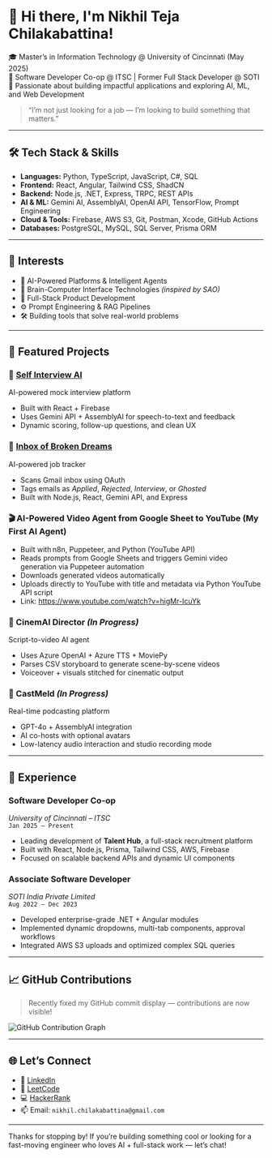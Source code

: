 # 👋 Hi there, I'm Nikhil Teja Chilakabattina!

🎓 Master’s in Information Technology @ University of Cincinnati (May 2025)  
💼 Software Developer Co-op @ ITSC | Former Full Stack Developer @ SOTI  
🚀 Passionate about building impactful applications and exploring AI, ML, and Web Development

> “I’m not just looking for a job — I’m looking to build something that matters.”

---

## 🛠️ Tech Stack & Skills

- **Languages:** Python, TypeScript, JavaScript, C#, SQL  
- **Frontend:** React, Angular, Tailwind CSS, ShadCN  
- **Backend:** Node.js, .NET, Express, TRPC, REST APIs  
- **AI & ML:** Gemini AI, AssemblyAI, OpenAI API, TensorFlow, Prompt Engineering  
- **Cloud & Tools:** Firebase, AWS S3, Git, Postman, Xcode, GitHub Actions  
- **Databases:** PostgreSQL, MySQL, SQL Server, Prisma ORM  

---

## 🧠 Interests

- 🤖 AI-Powered Platforms & Intelligent Agents  
- 🧠 Brain-Computer Interface Technologies *(inspired by SAO)*  
- 🎯 Full-Stack Product Development  
- ⚙️ Prompt Engineering & RAG Pipelines  
- 🛠️ Building tools that solve real-world problems  

---

## 🚀 Featured Projects

### 🔹 [Self Interview AI](https://self-interview-41520.web.app/)
AI-powered mock interview platform  
- Built with React + Firebase  
- Uses Gemini API + AssemblyAI for speech-to-text and feedback  
- Dynamic scoring, follow-up questions, and clean UX

### 🔹 [Inbox of Broken Dreams](https://ibd-autorejector.web.app/)
AI-powered job tracker  
- Scans Gmail inbox using OAuth  
- Tags emails as *Applied*, *Rejected*, *Interview*, or *Ghosted*  
- Built with Node.js, React, Gemini API, and Express

### 🎬 AI-Powered Video Agent from Google Sheet to YouTube (My First AI Agent)   

- Built with n8n, Puppeteer, and Python (YouTube API)
- Reads prompts from Google Sheets and triggers Gemini video generation via Puppeteer automation
- Downloads generated videos automatically
- Uploads directly to YouTube with title and metadata via Python YouTube API script
- Link: https://www.youtube.com/watch?v=higMr-IcuYk

### 🔹 CinemAI Director *(In Progress)*
Script-to-video AI agent  
- Uses Azure OpenAI + Azure TTS + MoviePy  
- Parses CSV storyboard to generate scene-by-scene videos  
- Voiceover + visuals stitched for cinematic output

### 🔹 CastMeld *(In Progress)*
Real-time podcasting platform  
- GPT-4o + AssemblyAI integration  
- AI co-hosts with optional avatars  
- Low-latency audio interaction and studio recording mode  

---

## 💼 Experience

### **Software Developer Co-op**  
*University of Cincinnati – ITSC*  
`Jan 2025 – Present`  
- Leading development of **Talent Hub**, a full-stack recruitment platform  
- Built with React, Node.js, Prisma, Tailwind CSS, AWS, Firebase  
- Focused on scalable backend APIs and dynamic UI components

### **Associate Software Developer**  
*SOTI India Private Limited*  
`Aug 2022 – Dec 2023`  
- Developed enterprise-grade .NET + Angular modules  
- Implemented dynamic dropdowns, multi-tab components, approval workflows  
- Integrated AWS S3 uploads and optimized complex SQL queries  

---

## 📈 GitHub Contributions

> Recently fixed my GitHub commit display — contributions are now visible!

![GitHub Contribution Graph](https://github.com/user-attachments/assets/fd4e44d1-11fc-4f3c-955e-d45e9d4b6322)

---

## 🌐 Let’s Connect

- 🔗 [LinkedIn](https://www.linkedin.com/in/nikhiltejachilakabattina)  
- 🧠 [LeetCode](https://leetcode.com/yourusername)  
- 💻 [HackerRank](https://www.hackerrank.com/yourusername)  
- 📫 Email: `nikhil.chilakabattina@gmail.com`

---

Thanks for stopping by! If you’re building something cool or looking for a fast-moving engineer who loves AI + full-stack work — let’s chat!
